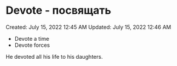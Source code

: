# Devote - посвящать

Created: July 15, 2022 12:45 AM
Updated: July 15, 2022 12:46 AM

- Devote a time
- Devote forces

He devoted all his life to his daughters.